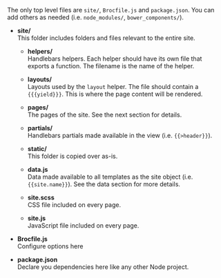 The only top level files are `site/`, `Brocfile.js` and `package.json`. You can add others as needed (i.e. `node_modules/`, `bower_components/`).

- <span class="icon-folder"></span> **site/**  
  This folder includes folders and files relevant to the entire site.
  - <span class="icon-folder"></span> **helpers/**  
    Handlebars helpers. Each helper should have its own file that exports a function. The filename is the name of the helper.

  - <span class="icon-folder"></span> **layouts/**  
    Layouts used by the `layout` helper. The file should contain a `{{{yield}}}`. This is where the page content will be rendered.

  - <span class="icon-folder"></span> **pages/**  
    The pages of the site. See the next section for details.

  - <span class="icon-folder"></span> **partials/**  
    Handlebars partials made available in the view (i.e. `{{>header}}`).

  - <span class="icon-folder"></span> **static/**  
    This folder is copied over as-is.

  - <span class="icon-file"></span> **data.js**  
    Data made available to all templates as the site object (i.e. `{{site.name}}`). See the data section for more details.

  - <span class="icon-file"></span> **site.scss**  
    CSS file included on every page.

  - <span class="icon-file"></span> **site.js**  
    JavaScript file included on every page.

- <span class="icon-file"></span> **Brocfile.js**  
  Configure options here

- <span class="icon-file"></span> **package.json**  
  Declare you dependencies here like any other Node project.
